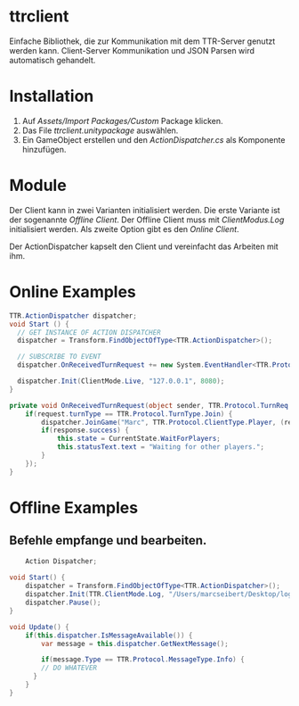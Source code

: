 # ttrclient
Einfache Bibliothek, die zur Kommunikation mit dem TTR-Server genutzt werden kann. Client-Server Kommunikation und JSON Parsen 
wird automatisch gehandelt.

# Installation

1. Auf *Assets/Import Packages/Custom* Package klicken.
2. Das File *ttrclient.unitypackage* auswählen.
3. Ein GameObject erstellen und den *ActionDispatcher.cs* als Komponente hinzufügen.

# Module
Der Client kann in zwei Varianten initialisiert werden. Die erste Variante ist der sogenannte *Offline Client*. Der Offline Client muss mit *ClientModus.Log* initialisiert werden. Als zweite Option gibt es den *Online Client*.

Der ActionDispatcher kapselt den Client und vereinfacht das Arbeiten mit ihm.

# Online Examples
```csharp
TTR.ActionDispatcher dispatcher;
void Start () {
  // GET INSTANCE OF ACTION DISPATCHER
  dispatcher = Transform.FindObjectOfType<TTR.ActionDispatcher>();	

  // SUBSCRIBE TO EVENT
  dispatcher.OnReceivedTurnRequest += new System.EventHandler<TTR.Protocol.TurnReq>(OnReceivedTurnRequest);

  dispatcher.Init(ClientMode.Live, "127.0.0.1", 8080);
}

private void OnReceivedTurnRequest(object sender, TTR.Protocol.TurnReq request) {
	if(request.turnType == TTR.Protocol.TurnType.Join) {
		dispatcher.JoinGame("Marc", TTR.Protocol.ClientType.Player, (response) => {
		if(response.success) {
			this.state = CurrentState.WaitForPlayers;
			this.statusText.text = "Waiting for other players.";
		}		
	});
}
```

# Offline Examples
## Befehle empfange und bearbeiten.
```csharp
	Action Dispatcher;
  
void Start() {
	dispatcher = Transform.FindObjectOfType<TTR.ActionDispatcher>();
	dispatcher.Init(TTR.ClientMode.Log, "/Users/marcseibert/Desktop/log.txt");
	dispatcher.Pause();
}

void Update() {
	if(this.dispatcher.IsMessageAvailable()) {
		var message = this.dispatcher.GetNextMessage();

		if(message.Type == TTR.Protocol.MessageType.Info) {
		// DO WHATEVER
	  }
	}
}
```
